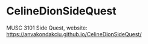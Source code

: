# CelineDionSideQuest
MUSC 3101 Side Quest, website: https://anvakondakciu.github.io/CelineDionSideQuest/
